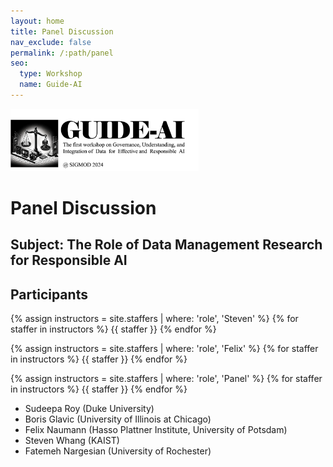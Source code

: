 ```yaml
---
layout: home
title: Panel Discussion
nav_exclude: false
permalink: /:path/panel
seo:
  type: Workshop
  name: Guide-AI
---
```


<img src="/assets/images/workshop_logo.png" height="100">

# Panel Discussion

## Subject: The Role of Data Management Research for Responsible AI

## Participants

{% assign instructors = site.staffers | where: 'role', 'Steven' %}
{% for staffer in instructors %}
{{ staffer }}
{% endfor %}

{% assign instructors = site.staffers | where: 'role', 'Felix' %}
{% for staffer in instructors %}
{{ staffer }}
{% endfor %}

{% assign instructors = site.staffers | where: 'role', 'Panel' %}
{% for staffer in instructors %}
{{ staffer }}
{% endfor %}

- Sudeepa Roy (Duke University)
- Boris Glavic (University of Illinois at Chicago)
- Felix Naumann (Hasso Plattner Institute, University of Potsdam)
- Steven Whang (KAIST)
- Fatemeh Nargesian (University of Rochester)
